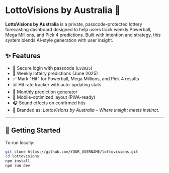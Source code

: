 # LottoVisions by Australia 🎯

**LottoVisions by Australia** is a private, passcode-protected lottery forecasting dashboard designed to help users track weekly Powerball, Mega Millions, and Pick 4 predictions. Built with intention and strategy, this system blends AI-style generation with user insight.

## ✨ Features

- 🔐 Secure login with passcode (`LV2025`)
- 📅 Weekly lottery predictions (June 2025)
- ✅ Mark "Hit" for Powerball, Mega Millions, and Pick 4 results
- 📊 Hit rate tracker with auto-updating stats
- 🔄 Monthly prediction generator
- 📲 Mobile-optimized layout (PWA-ready)
- 🎧 Sound effects on confirmed hits
- 🖤 Branded as: *LottoVisions by Australia – Where insight meets instinct.*

---

## 🚀 Getting Started

To run locally:

```bash
git clone https://github.com/YOUR_USERNAME/lottovisions.git
cd lottovisions
npm install
npm run dev
